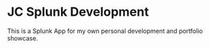 # JC Splunk Development
This is a Splunk App for my own personal development and portfolio showcase. 
